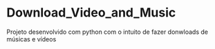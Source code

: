 # Download_Video_and_Music
Projeto desenvolvido com python com o intuito de fazer donwloads de músicas e vídeos
